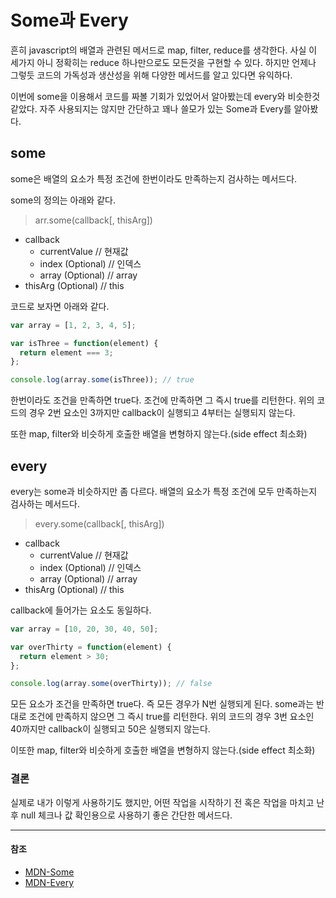 # Some과 Every

흔히 javascript의 배열과 관련된 메서드로 map, filter, reduce를 생각한다.
사실 이 세가지 아니 정확히는 reduce 하나만으로도 모든것을 구현할 수 있다.
하지만 언제나 그렇듯 코드의 가독성과 생산성을 위해 다양한 메서드를 알고 있다면 유익하다.

이번에 some을 이용해서 코드를 짜볼 기회가 있었어서 알아봤는데 every와 비슷한것 같았다. 자주 사용되지는 않지만 간단하고 꽤나 쓸모가 있는 Some과 Every를 알아봤다.

## some

some은 배열의 요소가 특정 조건에 한번이라도 만족하는지 검사하는 메서드다.

some의 정의는 아래와 같다.

> arr.some(callback[, thisArg])

- callback
  - currentValue // 현재값
  - index (Optional) // 인덱스
  - array (Optional) // array
- thisArg (Optional) // this

코드로 보자면 아래와 같다.

```js
var array = [1, 2, 3, 4, 5];

var isThree = function(element) {
  return element === 3;
};

console.log(array.some(isThree)); // true
```

한번이라도 조건을 만족하면 true다. 조건에 만족하면 그 즉시 true를 리턴한다. 위의 코드의 경우 2번 요소인 3까지만 callback이 실행되고 4부터는 실행되지 않는다.

또한 map, filter와 비슷하게 호출한 배열을 변형하지 않는다.(side effect 최소화)

## every

every는 some과 비슷하지만 좀 다르다. 배열의 요소가 특정 조건에 모두 만족하는지 검사하는 메서드다.

> every.some(callback[, thisArg])

- callback
  - currentValue // 현재값
  - index (Optional) // 인덱스
  - array (Optional) // array
- thisArg (Optional) // this

callback에 들어가는 요소도 동일하다.

```js
var array = [10, 20, 30, 40, 50];

var overThirty = function(element) {
  return element > 30;
};

console.log(array.some(overThirty)); // false
```

모든 요소가 조건을 만족하면 true다. 즉 모든 경우가 N번 실행되게 된다. some과는 반대로 조건에 만족하지 않으면 그 즉시 true를 리턴한다. 위의 코드의 경우 3번 요소인 40까지만 callback이 실행되고 50은 실행되지 않는다.

이또한 map, filter와 비슷하게 호출한 배열을 변형하지 않는다.(side effect 최소화)

### 결론

실제로 내가 이렇게 사용하기도 했지만, 어떤 작업을 시작하기 전 혹은 작업을 마치고 난 후 null 체크나 값 확인용으로 사용하기 좋은 간단한 메서드다.

---

#### 참조

- [MDN-Some](https://developer.mozilla.org/ko/docs/Web/JavaScript/Reference/Global_Objects/Array/some)
- [MDN-Every](https://developer.mozilla.org/ko/docs/Web/JavaScript/Reference/Global_Objects/Array/every)
